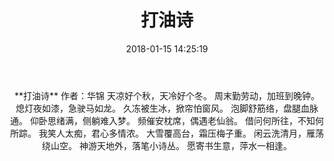 ﻿---
title: 打油诗
date: 2018-01-15 14:25:19
category: ["诗词"]
tags: ["诗词"]
---
<center>
**打油诗**
作者：华锦
<!--more-->
天凉好个秋，天冷好个冬。
周末勤劳动，加班到晚钟。
熄灯夜如漆，急驶马如龙。
久冻被生冰，掀帘怕窗风。
泡脚舒筋络，盘腿血脉通。
仰卧思绪满，侧躺难入梦。
频催安枕席，偶遇老仙翁。
借问何所往，不知何所踪。
我笑人太痴，君心多情浓。
大雪覆高台，霜压梅子重。
闲云洗清月，雁荡绕山空。
神游天地外，落笔小诗丛。
愿寄书生意，萍水一相逢。
</center>
